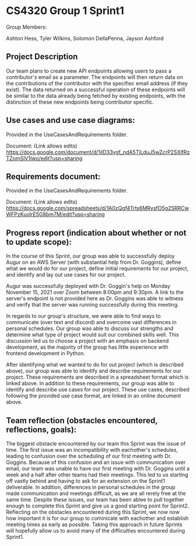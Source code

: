 # CS4320 Group 1 Sprint1

Group Members:

Ashton Hess, Tyler Wilkins, Solomon DellaPenna, Jayson Ashford

## Project Description

Our team plans to create new API endpoints allowing users to pass a contributor's email as a parameter. The endpoints will then return data on the contributions of the contributor with the specifiec email address (if they exist). The data returned on a successful operation of these endpoints will be similar to the data already being fetched by existing endpoints, with the distinction of these new endpoints being contributor specific.   

## Use cases and use case diagrams:

Provided in the UseCasesAndRequirements folder. 

Document:
(Link allows edits)
https://docs.google.com/document/d/1iID33vgf_ndA5TjLduJ5wZcrP2SXlfRzTZomSlV1Iwo/edit?usp=sharing

## Requirements document:

Provided in the UseCasesAndRequirements folder. 

Document:
(Link allows edits)
https://docs.google.com/spreadsheets/d/1A0zQgf4Trts6MRysfO5g2SRRCwWFPzKuoIrE5G8bm7M/edit?usp=sharing

## Progress report (indication about whether or not to update scope):

In the course of this Sprint, our group was able to successfully deploy Augur on an AWS Server (with substantial help from Dr. Goggins), define what we would do for our project, define initial requirements for our project, and identify and lay out use cases for our project.

Augur was successfully deployed with Dr. Goggin's help on Monday November 15, 2021 over Zoom between 8:00pm and 9:30pm. A link to the server's endpoint is not provided here as Dr. Goggins was able to witness and verify that the server was running successfully during this meeting.

In regards to our group's structure, we were able to find ways to communicate (over text and discord) and overcome vast differences in personal schedules. Our group was able to discuss our strengths and determine what type of project would suit our combined skills well. This discussion led us to choose a project with an emphasis on backend development, as the majority of the group has little experience with frontend development in Python.

After identifying what we wanted to do for out project (which is described above), our group was able to identify and describe requirements for our project. These requirements are described in a spreadsheet format which is linked above. In addition to these requirements, our group was able to identify and describe use cases for our project. These use cases, described following the provided use case format, are linked in an online document above. 

## Team reflection (obstacles encountered, reflections, goals):

The biggest obstacle encountered by our team this Sprint was the issue of time. The first issue was an incompatibility with eachother's schedules, leading to confusion over the scheduling of our first meeting with Dr. Goggins. Because of this confusion and an issue with communication over email, our team was unable to have our first meeting with Dr. Goggins until a week and a half after other teams had their meetings. This led to us starting off vastly behind and having to ask for an extension on the Sprint1 deliverable. In addition, differences in personal schedules in the group made communication and meetings difficult, as we are all rerely free at the same time. Despite these issues, our team has been ablee to pull together enough to complete this Sprint and give us a good starting point for Sprint2. Reflecting on the obstacles encountered during this Sprint, we now now how important it is for our group to cominicate with eachother and establish meeting times as early as possible. Taking this approach in future Sprints will hopefully allow us to avoid many of the difficulties encountered during Sprint1.   

